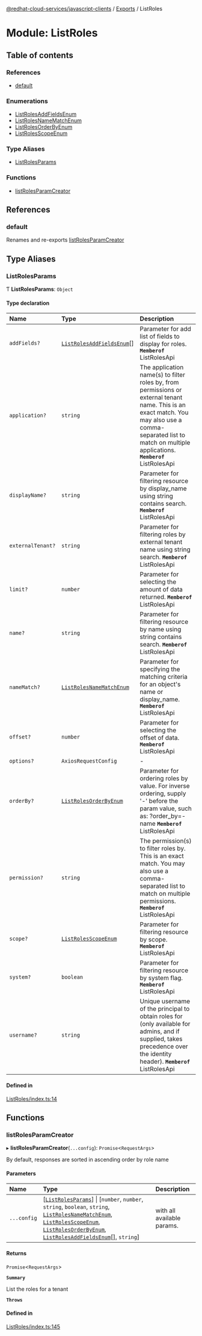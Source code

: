 [@redhat-cloud-services/javascript-clients](../README.md) / [Exports](../modules.md) / ListRoles

# Module: ListRoles

## Table of contents

### References

- [default](ListRoles.md#default)

### Enumerations

- [ListRolesAddFieldsEnum](../enums/ListRoles.ListRolesAddFieldsEnum.md)
- [ListRolesNameMatchEnum](../enums/ListRoles.ListRolesNameMatchEnum.md)
- [ListRolesOrderByEnum](../enums/ListRoles.ListRolesOrderByEnum.md)
- [ListRolesScopeEnum](../enums/ListRoles.ListRolesScopeEnum.md)

### Type Aliases

- [ListRolesParams](ListRoles.md#listrolesparams)

### Functions

- [listRolesParamCreator](ListRoles.md#listrolesparamcreator)

## References

### default

Renames and re-exports [listRolesParamCreator](ListRoles.md#listrolesparamcreator)

## Type Aliases

### ListRolesParams

Ƭ **ListRolesParams**: `Object`

#### Type declaration

| Name | Type | Description |
| :------ | :------ | :------ |
| `addFields?` | [`ListRolesAddFieldsEnum`](../enums/ListRoles.ListRolesAddFieldsEnum.md)[] | Parameter for add list of fields to display for roles. **`Memberof`** ListRolesApi |
| `application?` | `string` | The application name(s) to filter roles by, from permissions or external tenant name. This is an exact match. You may also use a comma-separated list to match on multiple applications. **`Memberof`** ListRolesApi |
| `displayName?` | `string` | Parameter for filtering resource by display_name using string contains search. **`Memberof`** ListRolesApi |
| `externalTenant?` | `string` | Parameter for filtering roles by external tenant name using string search. **`Memberof`** ListRolesApi |
| `limit?` | `number` | Parameter for selecting the amount of data returned. **`Memberof`** ListRolesApi |
| `name?` | `string` | Parameter for filtering resource by name using string contains search. **`Memberof`** ListRolesApi |
| `nameMatch?` | [`ListRolesNameMatchEnum`](../enums/ListRoles.ListRolesNameMatchEnum.md) | Parameter for specifying the matching criteria for an object\'s name or display_name. **`Memberof`** ListRolesApi |
| `offset?` | `number` | Parameter for selecting the offset of data. **`Memberof`** ListRolesApi |
| `options?` | `AxiosRequestConfig` | - |
| `orderBy?` | [`ListRolesOrderByEnum`](../enums/ListRoles.ListRolesOrderByEnum.md) | Parameter for ordering roles by value. For inverse ordering, supply \'-\' before the param value, such as: ?order_by=-name **`Memberof`** ListRolesApi |
| `permission?` | `string` | The permission(s) to filter roles by. This is an exact match. You may also use a comma-separated list to match on multiple permissions. **`Memberof`** ListRolesApi |
| `scope?` | [`ListRolesScopeEnum`](../enums/ListRoles.ListRolesScopeEnum.md) | Parameter for filtering resource by scope. **`Memberof`** ListRolesApi |
| `system?` | `boolean` | Parameter for filtering resource by system flag. **`Memberof`** ListRolesApi |
| `username?` | `string` | Unique username of the principal to obtain roles for (only available for admins, and if supplied, takes precedence over the identity header). **`Memberof`** ListRolesApi |

#### Defined in

[ListRoles/index.ts:14](https://github.com/RedHatInsights/javascript-clients/blob/main/packages/rbac/ListRoles/index.ts#L14)

## Functions

### listRolesParamCreator

▸ **listRolesParamCreator**(`...config`): `Promise`\<`RequestArgs`\>

By default, responses are sorted in ascending order by role name

#### Parameters

| Name | Type | Description |
| :------ | :------ | :------ |
| `...config` | [[`ListRolesParams`](ListRoles.md#listrolesparams)] \| [`number`, `number`, `string`, `boolean`, `string`, [`ListRolesNameMatchEnum`](../enums/ListRoles.ListRolesNameMatchEnum.md), [`ListRolesScopeEnum`](../enums/ListRoles.ListRolesScopeEnum.md), [`ListRolesOrderByEnum`](../enums/ListRoles.ListRolesOrderByEnum.md), [`ListRolesAddFieldsEnum`](../enums/ListRoles.ListRolesAddFieldsEnum.md)[], `string`] | with all available params. |

#### Returns

`Promise`\<`RequestArgs`\>

**`Summary`**

List the roles for a tenant

**`Throws`**

#### Defined in

[ListRoles/index.ts:145](https://github.com/RedHatInsights/javascript-clients/blob/main/packages/rbac/ListRoles/index.ts#L145)
